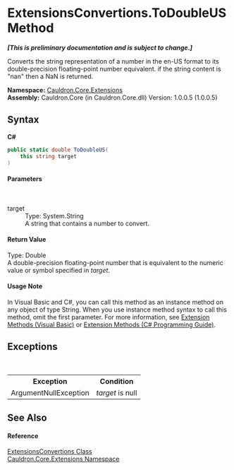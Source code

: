 # ExtensionsConvertions.ToDoubleUS Method 
 _**\[This is preliminary documentation and is subject to change.\]**_

Converts the string representation of a number in the en-US format to its double-precision floating-point number equivalent. if the string content is "nan" then a NaN is returned.

**Namespace:**&nbsp;<a href="N_Cauldron_Core_Extensions">Cauldron.Core.Extensions</a><br />**Assembly:**&nbsp;Cauldron.Core (in Cauldron.Core.dll) Version: 1.0.0.5 (1.0.0.5)

## Syntax

**C#**<br />
``` C#
public static double ToDoubleUS(
	this string target
)
```


#### Parameters
&nbsp;<dl><dt>target</dt><dd>Type: System.String<br />A string that contains a number to convert.</dd></dl>

#### Return Value
Type: Double<br />A double-precision floating-point number that is equivalent to the numeric value or symbol specified in *target*.

#### Usage Note
In Visual Basic and C#, you can call this method as an instance method on any object of type String. When you use instance method syntax to call this method, omit the first parameter. For more information, see <a href="http://msdn.microsoft.com/en-us/library/bb384936.aspx">Extension Methods (Visual Basic)</a> or <a href="http://msdn.microsoft.com/en-us/library/bb383977.aspx">Extension Methods (C# Programming Guide)</a>.

## Exceptions
&nbsp;<table><tr><th>Exception</th><th>Condition</th></tr><tr><td>ArgumentNullException</td><td>*target* is null</td></tr></table>

## See Also


#### Reference
<a href="T_Cauldron_Core_Extensions_ExtensionsConvertions">ExtensionsConvertions Class</a><br /><a href="N_Cauldron_Core_Extensions">Cauldron.Core.Extensions Namespace</a><br />